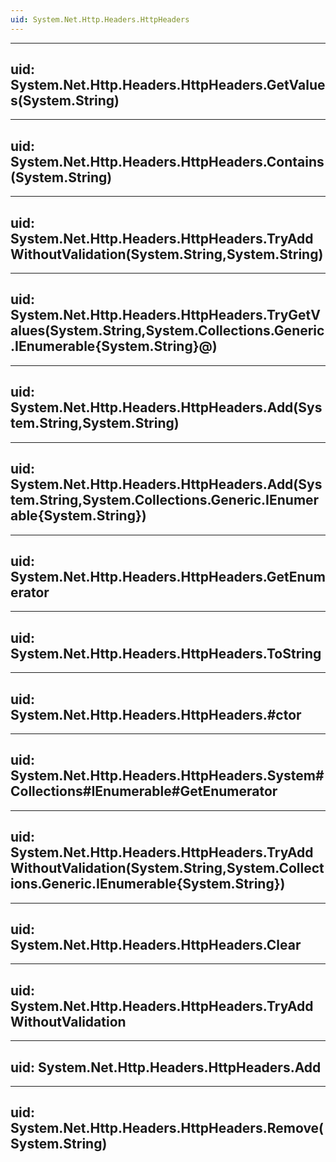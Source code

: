 ```yaml
---
uid: System.Net.Http.Headers.HttpHeaders
---
```


---
uid: System.Net.Http.Headers.HttpHeaders.GetValues(System.String)
---

---
uid: System.Net.Http.Headers.HttpHeaders.Contains(System.String)
---

---
uid: System.Net.Http.Headers.HttpHeaders.TryAddWithoutValidation(System.String,System.String)
---

---
uid: System.Net.Http.Headers.HttpHeaders.TryGetValues(System.String,System.Collections.Generic.IEnumerable{System.String}@)
---

---
uid: System.Net.Http.Headers.HttpHeaders.Add(System.String,System.String)
---

---
uid: System.Net.Http.Headers.HttpHeaders.Add(System.String,System.Collections.Generic.IEnumerable{System.String})
---

---
uid: System.Net.Http.Headers.HttpHeaders.GetEnumerator
---

---
uid: System.Net.Http.Headers.HttpHeaders.ToString
---

---
uid: System.Net.Http.Headers.HttpHeaders.#ctor
---

---
uid: System.Net.Http.Headers.HttpHeaders.System#Collections#IEnumerable#GetEnumerator
---

---
uid: System.Net.Http.Headers.HttpHeaders.TryAddWithoutValidation(System.String,System.Collections.Generic.IEnumerable{System.String})
---

---
uid: System.Net.Http.Headers.HttpHeaders.Clear
---

---
uid: System.Net.Http.Headers.HttpHeaders.TryAddWithoutValidation
---

---
uid: System.Net.Http.Headers.HttpHeaders.Add
---

---
uid: System.Net.Http.Headers.HttpHeaders.Remove(System.String)
---
